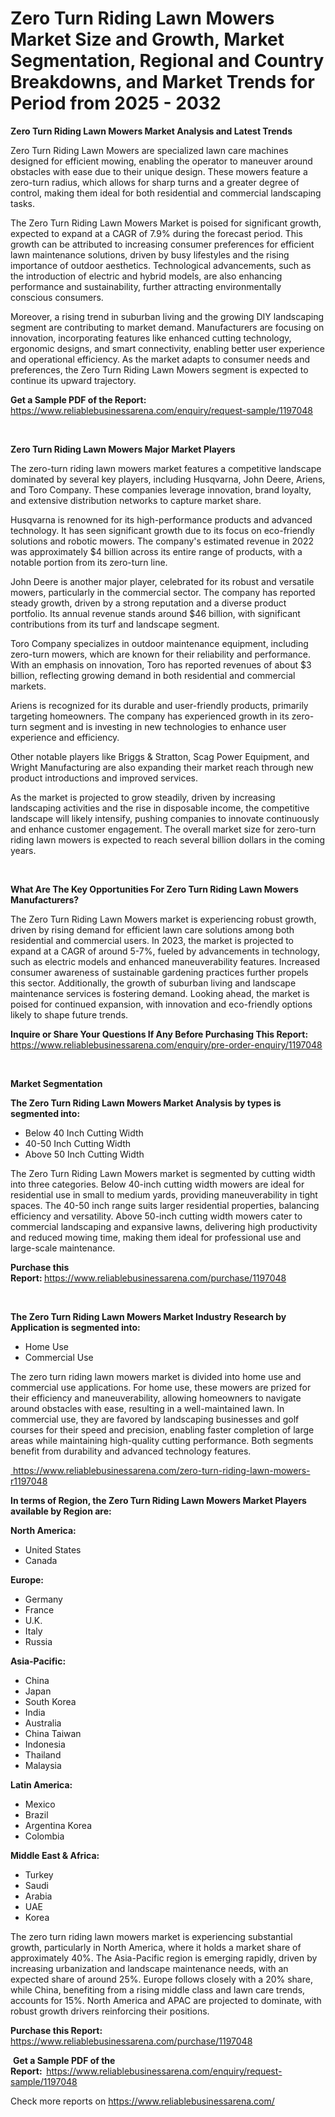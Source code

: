 <p><h1>Zero Turn Riding Lawn Mowers Market Size and Growth, Market Segmentation, Regional and Country Breakdowns, and Market Trends for Period from 2025 -  2032</h1></p><p><strong>Zero Turn Riding Lawn Mowers Market Analysis and Latest Trends</strong></p>
<p><p>Zero Turn Riding Lawn Mowers are specialized lawn care machines designed for efficient mowing, enabling the operator to maneuver around obstacles with ease due to their unique design. These mowers feature a zero-turn radius, which allows for sharp turns and a greater degree of control, making them ideal for both residential and commercial landscaping tasks.</p><p>The Zero Turn Riding Lawn Mowers Market is poised for significant growth, expected to expand at a CAGR of 7.9% during the forecast period. This growth can be attributed to increasing consumer preferences for efficient lawn maintenance solutions, driven by busy lifestyles and the rising importance of outdoor aesthetics. Technological advancements, such as the introduction of electric and hybrid models, are also enhancing performance and sustainability, further attracting environmentally conscious consumers.</p><p>Moreover, a rising trend in suburban living and the growing DIY landscaping segment are contributing to market demand. Manufacturers are focusing on innovation, incorporating features like enhanced cutting technology, ergonomic designs, and smart connectivity, enabling better user experience and operational efficiency. As the market adapts to consumer needs and preferences, the Zero Turn Riding Lawn Mowers segment is expected to continue its upward trajectory.</p></p>
<p><strong>Get a Sample PDF of the Report:&nbsp;</strong> <a href="https://www.reliablebusinessarena.com/enquiry/request-sample/1197048?utm_campaign=2120&utm_medium=2&utm_source=Github&utm_content=ia&utm_term=19022025&utm_id=zero-turn-riding-lawn-mowers">https://www.reliablebusinessarena.com/enquiry/request-sample/1197048</a></p>
<p>&nbsp;</p>
<p><strong>Zero Turn Riding Lawn Mowers Major Market Players</strong></p>
<p><p>The zero-turn riding lawn mowers market features a competitive landscape dominated by several key players, including Husqvarna, John Deere, Ariens, and Toro Company. These companies leverage innovation, brand loyalty, and extensive distribution networks to capture market share.</p><p>Husqvarna is renowned for its high-performance products and advanced technology. It has seen significant growth due to its focus on eco-friendly solutions and robotic mowers. The company's estimated revenue in 2022 was approximately $4 billion across its entire range of products, with a notable portion from its zero-turn line.</p><p>John Deere is another major player, celebrated for its robust and versatile mowers, particularly in the commercial sector. The company has reported steady growth, driven by a strong reputation and a diverse product portfolio. Its annual revenue stands around $46 billion, with significant contributions from its turf and landscape segment.</p><p>Toro Company specializes in outdoor maintenance equipment, including zero-turn mowers, which are known for their reliability and performance. With an emphasis on innovation, Toro has reported revenues of about $3 billion, reflecting growing demand in both residential and commercial markets.</p><p>Ariens is recognized for its durable and user-friendly products, primarily targeting homeowners. The company has experienced growth in its zero-turn segment and is investing in new technologies to enhance user experience and efficiency.</p><p>Other notable players like Briggs & Stratton, Scag Power Equipment, and Wright Manufacturing are also expanding their market reach through new product introductions and improved services.</p><p>As the market is projected to grow steadily, driven by increasing landscaping activities and the rise in disposable income, the competitive landscape will likely intensify, pushing companies to innovate continuously and enhance customer engagement. The overall market size for zero-turn riding lawn mowers is expected to reach several billion dollars in the coming years.</p></p>
<p>&nbsp;</p>
<p><strong>What Are The Key Opportunities For Zero Turn Riding Lawn Mowers Manufacturers?</strong></p>
<p><p>The Zero Turn Riding Lawn Mowers market is experiencing robust growth, driven by rising demand for efficient lawn care solutions among both residential and commercial users. In 2023, the market is projected to expand at a CAGR of around 5-7%, fueled by advancements in technology, such as electric models and enhanced maneuverability features. Increased consumer awareness of sustainable gardening practices further propels this sector. Additionally, the growth of suburban living and landscape maintenance services is fostering demand. Looking ahead, the market is poised for continued expansion, with innovation and eco-friendly options likely to shape future trends.</p></p>
<p><strong>Inquire or Share Your Questions If Any Before Purchasing This Report:</strong> <a href="https://www.reliablebusinessarena.com/enquiry/pre-order-enquiry/1197048?utm_campaign=2120&utm_medium=2&utm_source=Github&utm_content=ia&utm_term=19022025&utm_id=zero-turn-riding-lawn-mowers">https://www.reliablebusinessarena.com/enquiry/pre-order-enquiry/1197048</a></p>
<p>&nbsp;</p>
<p><strong>Market Segmentation</strong></p>
<p><strong>The Zero Turn Riding Lawn Mowers Market Analysis by types is segmented into:</strong></p>
<p><ul><li>Below 40 Inch Cutting Width</li><li>40-50 Inch Cutting Width</li><li>Above 50 Inch Cutting Width</li></ul></p>
<p><p>The Zero Turn Riding Lawn Mowers market is segmented by cutting width into three categories. Below 40-inch cutting width mowers are ideal for residential use in small to medium yards, providing maneuverability in tight spaces. The 40-50 inch range suits larger residential properties, balancing efficiency and versatility. Above 50-inch cutting width mowers cater to commercial landscaping and expansive lawns, delivering high productivity and reduced mowing time, making them ideal for professional use and large-scale maintenance.</p></p>
<p><strong>Purchase this Report:&nbsp;</strong><a href="https://www.reliablebusinessarena.com/purchase/1197048?utm_campaign=2120&utm_medium=2&utm_source=Github&utm_content=ia&utm_term=19022025&utm_id=zero-turn-riding-lawn-mowers">https://www.reliablebusinessarena.com/purchase/1197048</a></p>
<p>&nbsp;</p>
<p><strong>The Zero Turn Riding Lawn Mowers Market Industry Research by Application is segmented into:</strong></p>
<p><ul><li>Home Use</li><li>Commercial Use</li></ul></p>
<p><p>The zero turn riding lawn mowers market is divided into home use and commercial use applications. For home use, these mowers are prized for their efficiency and maneuverability, allowing homeowners to navigate around obstacles with ease, resulting in a well-maintained lawn. In commercial use, they are favored by landscaping businesses and golf courses for their speed and precision, enabling faster completion of large areas while maintaining high-quality cutting performance. Both segments benefit from durability and advanced technology features.</p></p>
<p><a href="https://www.reliablebusinessarena.com/zero-turn-riding-lawn-mowers-r1197048?utm_campaign=2120&utm_medium=2&utm_source=Github&utm_content=ia&utm_term=19022025&utm_id=zero-turn-riding-lawn-mowers">&nbsp;https://www.reliablebusinessarena.com/zero-turn-riding-lawn-mowers-r1197048</a></p>
<p><strong>In terms of Region, the Zero Turn Riding Lawn Mowers Market Players available by Region are:</strong></p>
<p>
    <p> <strong> North America: </strong>
        <ul>
            <li>United States</li>
            <li>Canada</li>
        </ul>
        </p> 
    <p> <strong> Europe: </strong>
        <ul>
            <li>Germany</li>
            <li>France</li>
            <li>U.K.</li>
            <li>Italy</li>
            <li>Russia</li>
        </ul>
        </p> 
    <p> <strong> Asia-Pacific: </strong>
        <ul>
            <li>China</li>
            <li>Japan</li>
            <li>South Korea</li>
            <li>India</li>
            <li>Australia</li>
            <li>China Taiwan</li>
            <li>Indonesia</li>
            <li>Thailand</li>
            <li>Malaysia</li>
        </ul>
        </p> 
    <p> <strong> Latin America: </strong>
        <ul>
            <li>Mexico</li>
            <li>Brazil</li>
            <li>Argentina Korea</li>
            <li>Colombia</li>
        </ul>
        </p> 
    <p> <strong> Middle East & Africa: </strong>
        <ul>
            <li>Turkey</li>
            <li>Saudi</li>
            <li>Arabia</li>
            <li>UAE</li>
            <li>Korea</li>
        </ul>
    </p>
    </p>
<p><p>The zero turn riding lawn mowers market is experiencing substantial growth, particularly in North America, where it holds a market share of approximately 40%. The Asia-Pacific region is emerging rapidly, driven by increasing urbanization and landscape maintenance needs, with an expected share of around 25%. Europe follows closely with a 20% share, while China, benefiting from a rising middle class and lawn care trends, accounts for 15%. North America and APAC are projected to dominate, with robust growth drivers reinforcing their positions.</p></p>
<p><strong>Purchase this Report: </strong><a href="https://www.reliablebusinessarena.com/purchase/1197048?utm_campaign=2120&utm_medium=2&utm_source=Github&utm_content=ia&utm_term=19022025&utm_id=zero-turn-riding-lawn-mowers">https://www.reliablebusinessarena.com/purchase/1197048</a></p>
<p>&nbsp;<strong>Get a Sample PDF of the Report:&nbsp;&nbsp;</strong><a href="https://www.reliablebusinessarena.com/enquiry/request-sample/1197048?utm_campaign=2120&utm_medium=2&utm_source=Github&utm_content=ia&utm_term=19022025&utm_id=zero-turn-riding-lawn-mowers">https://www.reliablebusinessarena.com/enquiry/request-sample/1197048</a></p>
<p><strong></strong></p>
<p>Check more reports on <a href="https://www.reliablebusinessarena.com/?utm_campaign=2120&utm_medium=2&utm_source=Github&utm_content=ia&utm_term=19022025&utm_id=zero-turn-riding-lawn-mowers">https://www.reliablebusinessarena.com/</a></p>